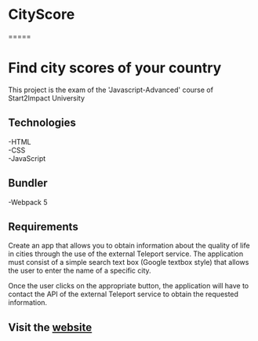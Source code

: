 # CityScore

=====
# Find city scores of your country
This project is the exam of the 'Javascript-Advanced' course of Start2Impact University


## Technologies
-HTML  
-CSS  
-JavaScript  


## Bundler

-Webpack 5  

## Requirements

Create an app that allows you to obtain information about the quality of life in cities through the use of the external Teleport service.
The application must consist of a simple search text box (Google textbox style) that allows the user to enter the name of a specific city.

Once the user clicks on the appropriate button, the application will have to contact the API of the external Teleport service to obtain the requested information.

## Visit the [website](https://graziabaiamonte.github.io/CityScore/)

